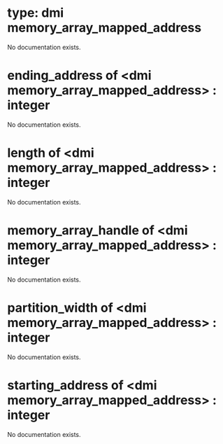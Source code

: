 # type: dmi memory_array_mapped_address

No documentation exists.

# ending_address of &lt;dmi memory_array_mapped_address&gt; : integer

No documentation exists.

# length of &lt;dmi memory_array_mapped_address&gt; : integer

No documentation exists.

# memory_array_handle of &lt;dmi memory_array_mapped_address&gt; : integer

No documentation exists.

# partition_width of &lt;dmi memory_array_mapped_address&gt; : integer

No documentation exists.

# starting_address of &lt;dmi memory_array_mapped_address&gt; : integer

No documentation exists.
